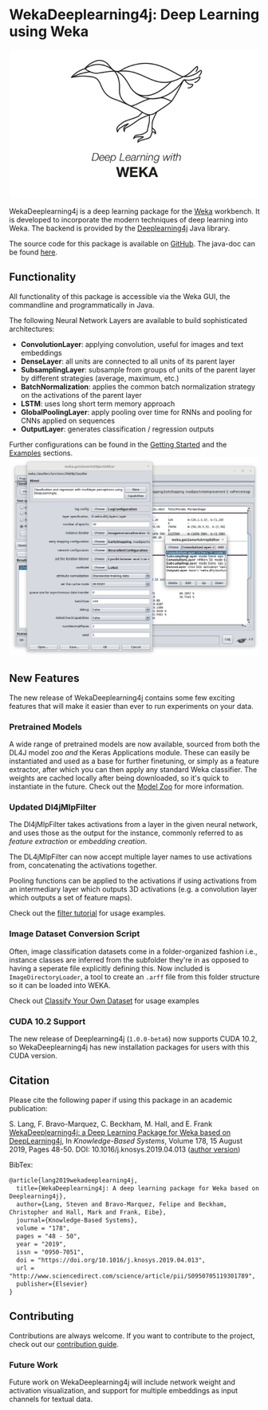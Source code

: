 # WekaDeeplearning4j: Deep Learning using Weka
![Logo](img/Weka_3_full.png)

WekaDeeplearning4j is a deep learning package for the [Weka](https://www.cs.waikato.ac.nz/ml/weka/index.html) workbench. It is developed to incorporate the modern techniques of deep learning into Weka. The backend is provided by the [Deeplearning4j](https://deeplearning4j.org/) Java library. 

The source code for this package is available on [GitHub](https://github.com/Waikato/wekaDeeplearning4j). The java-doc can be found [here](https://waikato.github.io/wekaDeeplearning4j/).

## Functionality
All functionality of this package is accessible via the Weka GUI, the commandline and programmatically in Java.

The following Neural Network Layers are available to build sophisticated architectures:
 
- **ConvolutionLayer**: applying convolution, useful for images and text embeddings
- **DenseLayer**: all units are connected to all units of its parent layer
- **SubsamplingLayer**: subsample from groups of units of the parent layer by different strategies (average, maximum, etc.)
- **BatchNormalization**: applies the common batch normalization strategy on the activations of the parent layer
- **LSTM**: uses long short term memory approach
- **GlobalPoolingLayer**: apply pooling over time for RNNs and pooling for CNNs applied on sequences
- **OutputLayer**: generates classification / regression outputs

Further configurations can be found in the [Getting Started](user-guide/getting-started.md) and the [Examples](examples) sections.
![Weka workbench GUI](img/gui.png)

## New Features
The new release of WekaDeeplearning4j contains some few exciting features that will make it easier than ever
to run experiments on your data.

### Pretrained Models
A wide range of pretrained models are now available, sourced from both the DL4J model zoo *and* the Keras Applications module.
These can easily be instantiated and used as a base for further finetuning, or simply as a feature extractor, after which 
you can then apply any standard Weka classifier. The weights are cached locally after being downloaded, so it's quick to instantiate in the future. Check out the [Model Zoo](user-guide/model-zoo.md) for more information.

### Updated Dl4jMlpFilter
The Dl4jMlpFilter takes activations from a layer in the given neural network, and uses those as the output for the instance, commonly referred to as *feature extraction* or *embedding creation*.

The DL4jMlpFilter can now accept multiple layer names to use activations from, concatenating the activations together.

Pooling functions can be applied to the activations if using activations from an intermediary layer which outputs 3D
 activations (e.g. a convolution layer which outputs a set of feature maps).

Check out the [filter tutorial](./examples/featurize-mnist.md) for usage examples.

### Image Dataset Conversion Script
Often, image classification datasets come in a folder-organized fashion i.e., instance classes are inferred
from the subfolder they're in as opposed to having a seperate file explicitly defining this. Now included is `ImageDirectoryLoader`, a tool to create an `.arff` file from this folder structure so it can be loaded into WEKA. 

Check out [Classify Your Own Dataset](examples/classifying-your-own.md) for usage examples

### CUDA 10.2 Support
The new release of Deeplearning4j (`1.0.0-beta6`) now supports CUDA 10.2, so WekaDeeplearning4j has
 new installation packages for users with this CUDA version. 

## Citation

Please cite the following paper if using this package in an academic publication:

S. Lang, F. Bravo-Marquez, C. Beckham, M. Hall, and E. Frank  [WekaDeeplearning4j: a Deep Learning Package for Weka based on  DeepLearning4j](https://www.sciencedirect.com/science/article/pii/S0950705119301789),  In *Knowledge-Based Systems*, Volume 178, 15 August 2019, Pages 48-50. DOI: 10.1016/j.knosys.2019.04.013  ([author version](https://felipebravom.com/publications/WDL4J_KBS2019.pdf))

BibTex:

```
@article{lang2019wekadeeplearning4j,
  title={WekaDeeplearning4j: A deep learning package for Weka based on Deeplearning4j},
  author={Lang, Steven and Bravo-Marquez, Felipe and Beckham, Christopher and Hall, Mark and Frank, Eibe},
  journal={Knowledge-Based Systems},
  volume = "178",
  pages = "48 - 50",
  year = "2019",
  issn = "0950-7051",
  doi = "https://doi.org/10.1016/j.knosys.2019.04.013",
  url = "http://www.sciencedirect.com/science/article/pii/S0950705119301789",
  publisher={Elsevier}
}
```

## Contributing
Contributions are always welcome. If you want to contribute to the project, check out our [contribution guide](https://github.com/Waikato/wekaDeeplearning4j/blob/master/CONTRIBUTING.md).

### Future Work
Future work on WekaDeeplearning4j will include network weight and activation visualization, and support for multiple embeddings as input channels for textual data.
